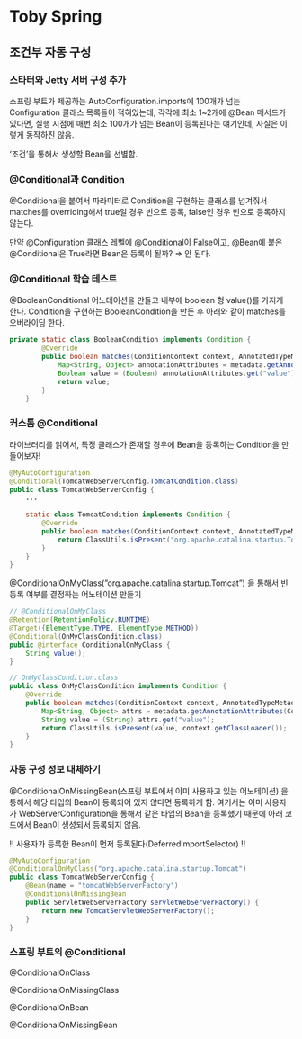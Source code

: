 # Toby Spring

## 조건부 자동 구성

### 스타터와 Jetty 서버 구성 추가

스프링 부트가 제공하는 AutoConfiguration.imports에 100개가 넘는 Configuration 클래스 목록들이 적혀있는데, 각각에 최소 1~2개에 @Bean 메서드가 있다면, 실행 시점에 매번 최소 100개가 넘는 Bean이 등록된다는 얘기인데, 사실은 이렇게 동작하진 않음.

‘조건’을 통해서 생성할 Bean을 선별함.

### @Conditional과 Condition

@Conditional을 붙여서 파라미터로 Condition을 구현하는 클래스를 넘겨줘서 matches를 overriding해서 true일 경우 빈으로 등록, false인 경우 빈으로 등록하지 않는다.

만약 @Configuration 클래스 레벨에 @Conditional이 False이고, @Bean에 붙은 @Conditional은 True라면 Bean은 등록이 될까? ⇒ 안 된다.

### @Conditional 학습 테스트

@BooleanConditional 어노테이션을 만들고 내부에 boolean 형 value()를 가지게 한다. Condition을 구현하는 BooleanCondition을 만든 후 아래와 같이 matches를 오버라이딩 한다.

```java
private static class BooleanCondition implements Condition {
        @Override
        public boolean matches(ConditionContext context, AnnotatedTypeMetadata metadata) {
            Map<String, Object> annotationAttributes = metadata.getAnnotationAttributes(BooleanConditional.class.getName());
            Boolean value = (Boolean) annotationAttributes.get("value");
            return value;
        }
    }
```

### 커스톰 @Conditional

라이브러리를 읽어서, 특정 클래스가 존재할 경우에 Bean을 등록하는 Condition을 만들어보자!

```java
@MyAutoConfiguration
@Conditional(TomcatWebServerConfig.TomcatCondition.class)
public class TomcatWebServerConfig {
    ...
    
    static class TomcatCondition implements Condition {
        @Override
        public boolean matches(ConditionContext context, AnnotatedTypeMetadata metadata) {
            return ClassUtils.isPresent("org.apache.catalina.startup.Tomcat", context.getClassLoader());
        }
    }
}
```

 @ConditionalOnMyClass(”org.apache.catalina.startup.Tomcat”) 을 통해서 빈 등록 여부를 결정하는 어노테이션 만들기

```java
// @ConditionalOnMyClass
@Retention(RetentionPolicy.RUNTIME)
@Target({ElementType.TYPE, ElementType.METHOD})
@Conditional(OnMyClassCondition.class)
public @interface ConditionalOnMyClass {
    String value();
}

// OnMyClassCondition.class
public class OnMyClassCondition implements Condition {
    @Override
    public boolean matches(ConditionContext context, AnnotatedTypeMetadata metadata) {
        Map<String, Object> attrs = metadata.getAnnotationAttributes(ConditionalOnMyClass.class.getName());
        String value = (String) attrs.get("value");
        return ClassUtils.isPresent(value, context.getClassLoader());
    }
}

```

### 자동 구성 정보 대체하기

@ConditionalOnMissingBean(스프링 부트에서 이미 사용하고 있는 어노테이션) 을 통해서 해당 타입의 Bean이 등록되어 있지 않다면 등록하게 함. 여기서는 이미 사용자가 WebServerConfiguration을 통해서 같은 타입의 Bean을 등록했기 때문에 아래 코드에서 Bean이 생성되서 등록되지 않음.

!! 사용자가 등록한 Bean이 먼저 등록된다(DeferredImportSelector) !!

```java
@MyAutoConfiguration
@ConditionalOnMyClass("org.apache.catalina.startup.Tomcat")
public class TomcatWebServerConfig {
    @Bean(name = "tomcatWebServerFactory")
    @ConditionalOnMissingBean
    public ServletWebServerFactory servletWebServerFactory() {
        return new TomcatServletWebServerFactory();
    }
}
```

### 스프링 부트의 @Conditional

@ConditionalOnClass

@ConditionalOnMissingClass

@ConditionalOnBean

@ConditionalOnMissingBean